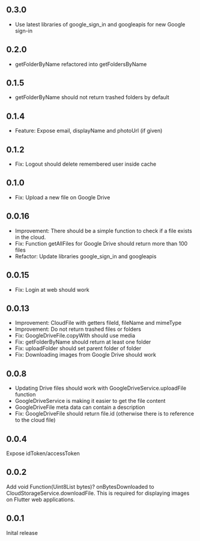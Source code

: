 ## 0.3.0

* Use latest libraries of google_sign_in and googleapis for new Google sign-in

## 0.2.0

* getFolderByName refactored into getFoldersByName

## 0.1.5

* getFolderByName should not return trashed folders by default

## 0.1.4

* Feature: Expose email, displayName and photoUrl (if given)

## 0.1.2

* Fix: Logout should delete remembered user inside cache

## 0.1.0

* Fix: Upload a new file on Google Drive

## 0.0.16

* Improvement: There should be a simple function to check if a file exists in the cloud.
* Fix: Function getAllFiles for Google Drive should return more than 100 files
* Refactor: Update libraries google_sign_in and googleapis

## 0.0.15

* Fix: Login at web should work

## 0.0.13

* Improvement: CloudFile with getters fileId, fileName and mimeType
* Improvement: Do not return trashed files or folders
* Fix: GoogleDriveFile.copyWith should use media
* Fix: getFolderByName should return at least one folder
* Fix: uploadFolder should set parent folder of folder
* Fix: Downloading images from Google Drive should work

## 0.0.8

* Updating Drive files should work with GoogleDriveService.uploadFile function
* GoogleDriveService is making it easier to get the file content
* GoogleDriveFile meta data can contain a description
* Fix: GoogleDriveFile should return file.id (otherwise there is to reference to the cloud file)

## 0.0.4

Expose idToken/accessToken

## 0.0.2

Add void Function(Uint8List bytes)? onBytesDownloaded to CloudStorageService.downloadFile. This is required for
displaying images on Flutter web applications.

## 0.0.1

Inital release